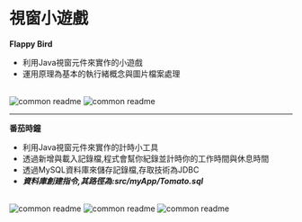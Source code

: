 # 視窗小遊戲

**Flappy Bird**
- 利用Java視窗元件來實作的小遊戲
- 運用原理為基本的執行緒概念與圖片檔案處理
<br>
<img alt="common readme" src="https://i.imgur.com/5BKAZdm.png">
<img alt="common readme" src="https://i.imgur.com/cwOoGFu.png">

---
**番茄時鐘**
- 利用Java視窗元件來實作的計時小工具
- 透過新增與載入記錄檔,程式會幫你紀錄並計時你的工作時間與休息時間
- 透過MySQL資料庫來儲存記錄檔,存取技術為JDBC
- ***資料庫創建指令,其路徑為:src/myApp/Tomato.sql***
<br>
<img alt="common readme" src="https://i.imgur.com/7wiDhQq.png">
<img alt="common readme" src="https://i.imgur.com/hS97tVZ.png">
<img alt="common readme" src="https://i.imgur.com/C4VkTjy.png">

